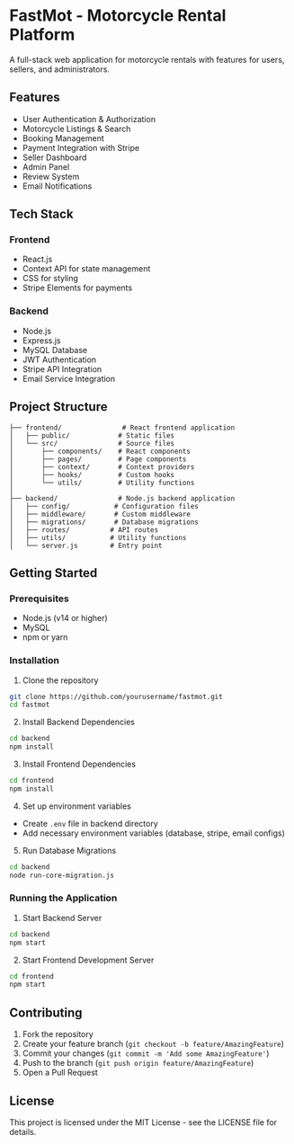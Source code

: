 # FastMot - Motorcycle Rental Platform

A full-stack web application for motorcycle rentals with features for users, sellers, and administrators.

## Features

- User Authentication & Authorization
- Motorcycle Listings & Search
- Booking Management
- Payment Integration with Stripe
- Seller Dashboard
- Admin Panel
- Review System
- Email Notifications

## Tech Stack

### Frontend
- React.js
- Context API for state management
- CSS for styling
- Stripe Elements for payments

### Backend
- Node.js
- Express.js
- MySQL Database
- JWT Authentication
- Stripe API Integration
- Email Service Integration

## Project Structure

```
├── frontend/               # React frontend application
│   ├── public/            # Static files
│   └── src/               # Source files
│       ├── components/    # React components
│       ├── pages/         # Page components
│       ├── context/       # Context providers
│       ├── hooks/         # Custom hooks
│       └── utils/         # Utility functions
│
├── backend/               # Node.js backend application
│   ├── config/           # Configuration files
│   ├── middleware/       # Custom middleware
│   ├── migrations/       # Database migrations
│   ├── routes/          # API routes
│   ├── utils/           # Utility functions
│   └── server.js        # Entry point
```

## Getting Started

### Prerequisites
- Node.js (v14 or higher)
- MySQL
- npm or yarn

### Installation

1. Clone the repository
```bash
git clone https://github.com/yourusername/fastmot.git
cd fastmot
```

2. Install Backend Dependencies
```bash
cd backend
npm install
```

3. Install Frontend Dependencies
```bash
cd frontend
npm install
```

4. Set up environment variables
- Create `.env` file in backend directory
- Add necessary environment variables (database, stripe, email configs)

5. Run Database Migrations
```bash
cd backend
node run-core-migration.js
```

### Running the Application

1. Start Backend Server
```bash
cd backend
npm start
```

2. Start Frontend Development Server
```bash
cd frontend
npm start
```

## Contributing

1. Fork the repository
2. Create your feature branch (`git checkout -b feature/AmazingFeature`)
3. Commit your changes (`git commit -m 'Add some AmazingFeature'`)
4. Push to the branch (`git push origin feature/AmazingFeature`)
5. Open a Pull Request

## License

This project is licensed under the MIT License - see the LICENSE file for details.
